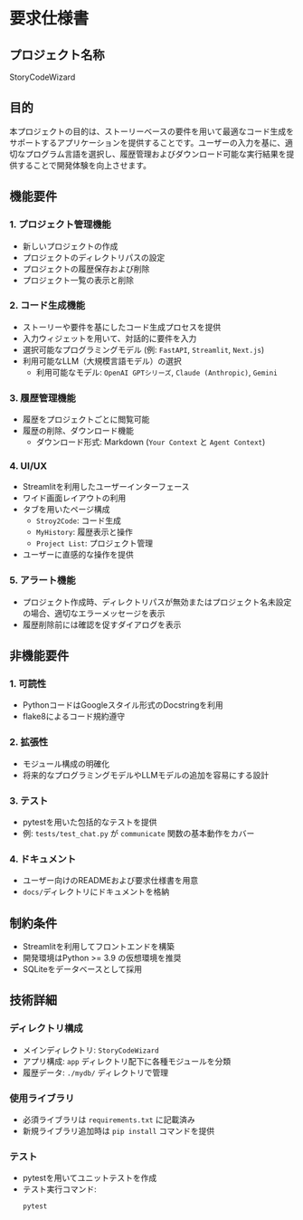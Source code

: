 # 要求仕様書

## プロジェクト名称
StoryCodeWizard

## 目的
本プロジェクトの目的は、ストーリーベースの要件を用いて最適なコード生成をサポートするアプリケーションを提供することです。ユーザーの入力を基に、適切なプログラム言語を選択し、履歴管理およびダウンロード可能な実行結果を提供することで開発体験を向上させます。

## 機能要件

### 1. プロジェクト管理機能
- 新しいプロジェクトの作成
- プロジェクトのディレクトリパスの設定
- プロジェクトの履歴保存および削除
- プロジェクト一覧の表示と削除

### 2. コード生成機能
- ストーリーや要件を基にしたコード生成プロセスを提供
- 入力ウィジェットを用いて、対話的に要件を入力
- 選択可能なプログラミングモデル (例: `FastAPI`, `Streamlit`, `Next.js`)
- 利用可能なLLM（大規模言語モデル）の選択
  - 利用可能なモデル: `OpenAI GPTシリーズ`, `Claude (Anthropic)`, `Gemini`

### 3. 履歴管理機能
- 履歴をプロジェクトごとに閲覧可能
- 履歴の削除、ダウンロード機能
  - ダウンロード形式: Markdown (`Your Context` と `Agent Context`)

### 4. UI/UX
- Streamlitを利用したユーザーインターフェース
- ワイド画面レイアウトの利用
- タブを用いたページ構成
  - `Stroy2Code`: コード生成
  - `MyHistory`: 履歴表示と操作
  - `Project List`: プロジェクト管理
- ユーザーに直感的な操作を提供

### 5. アラート機能
- プロジェクト作成時、ディレクトリパスが無効またはプロジェクト名未設定の場合、適切なエラーメッセージを表示
- 履歴削除前には確認を促すダイアログを表示

## 非機能要件

### 1. 可読性
- PythonコードはGoogleスタイル形式のDocstringを利用
- flake8によるコード規約遵守

### 2. 拡張性
- モジュール構成の明確化
- 将来的なプログラミングモデルやLLMモデルの追加を容易にする設計

### 3. テスト
- pytestを用いた包括的なテストを提供
- 例: `tests/test_chat.py` が `communicate` 関数の基本動作をカバー

### 4. ドキュメント
- ユーザー向けのREADMEおよび要求仕様書を用意
- `docs/`ディレクトリにドキュメントを格納

## 制約条件
- Streamlitを利用してフロントエンドを構築
- 開発環境はPython >= 3.9 の仮想環境を推奨
- SQLiteをデータベースとして採用

## 技術詳細
### ディレクトリ構成
- メインディレクトリ: `StoryCodeWizard`
- アプリ構成: `app` ディレクトリ配下に各種モジュールを分類
- 履歴データ: `./mydb/` ディレクトリで管理

### 使用ライブラリ
- 必須ライブラリは `requirements.txt` に記載済み
- 新規ライブラリ追加時は `pip install` コマンドを提供

### テスト
- pytestを用いてユニットテストを作成
- テスト実行コマンド:
  ```bash
  pytest